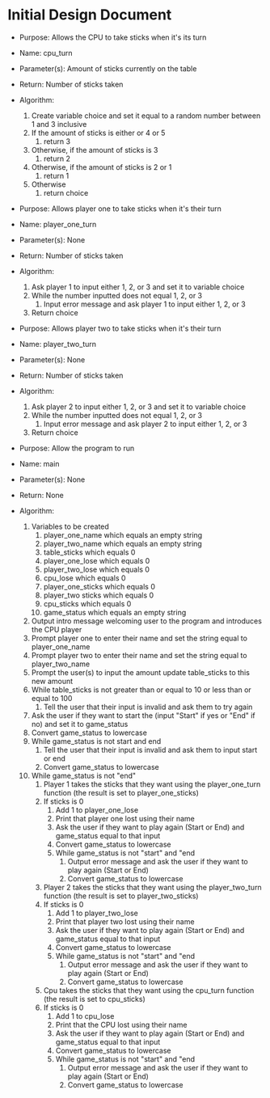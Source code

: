 # Initial Design Document

* Purpose: Allows the CPU to take sticks when it's its turn
* Name: cpu_turn
* Parameter(s): Amount of sticks currently on the table
* Return: Number of sticks taken
* Algorithm:
    1. Create variable choice and set it equal to a random number between 1 and 3 inclusive
    2. If the amount of sticks is either or 4 or 5
       1. return 3
    3. Otherwise, if the amount of sticks is 3
       1. return 2
    4. Otherwise, if the amount of sticks is 2 or 1
       1. return 1
    5. Otherwise
       1. return choice


* Purpose: Allows player one to take sticks when it's their turn
* Name: player_one_turn
* Parameter(s): None
* Return: Number of sticks taken
* Algorithm:
    1. Ask player 1 to input either 1, 2, or 3 and set it to variable choice
    2. While the number inputted does not equal 1, 2, or 3
       1. Input error message and ask player 1 to input either 1, 2, or 3
    3. Return choice


* Purpose: Allows player two to take sticks when it's their turn
* Name: player_two_turn
* Parameter(s): None
* Return: Number of sticks taken
* Algorithm:
    1. Ask player 2 to input either 1, 2, or 3 and set it to variable choice
    2. While the number inputted does not equal 1, 2, or 3
       1. Input error message and ask player 2 to input either 1, 2, or 3
    3. Return choice



* Purpose: Allow the program to run
* Name: main
* Parameter(s): None
* Return: None
* Algorithm:
    1. Variables to be created
       1. player_one_name which equals an empty string
       2. player_two_name which equals an empty string
       3. table_sticks which equals 0
       4. player_one_lose which equals 0
       5. player_two_lose which equals 0
       6. cpu_lose which equals 0
       7. player_one_sticks which equals 0
       8. player_two sticks which equals 0
       9. cpu_sticks which equals 0
       10. game_status which equals an empty string
    2. Output intro message welcoming user to the program and introduces the CPU player
    3. Prompt player one to enter their name and set the string equal to player_one_name
    4. Prompt player two to enter their name and set the string equal to player_two_name
    5. Prompt the user(s) to input the amount update table_sticks to this new amount
    6. While table_sticks is not greater than or equal to 10 or less than or equal to 100
       1. Tell the user that their input is invalid and ask them to try again
    7. Ask the user if they want to start the (input "Start" if yes or "End" if no) and set it to game_status
    8. Convert game_status to lowercase
    9. While game_status is not start and end
       1. Tell the user that their input is invalid and ask them to input start or end
       2. Convert game_status to lowercase
    10. While game_status is not "end"
        1. Player 1 takes the sticks that they want using the player_one_turn function (the result is set to player_one_sticks)
        2. If sticks is 0
           1. Add 1 to player_one_lose
           2. Print that player one lost using their name
           3. Ask the user if they want to play again (Start or End) and game_status equal to that input
           4. Convert game_status to lowercase
           5. While game_status is not "start" and "end
              1. Output error message and ask the user if they want to play again (Start or End)
              2. Convert game_status to lowercase
        3. Player 2 takes the sticks that they want using the player_two_turn function (the result is set to player_two_sticks)
        4. If sticks is 0
           1. Add 1 to player_two_lose
           2. Print that player two lost using their name
           3. Ask the user if they want to play again (Start or End) and game_status equal to that input
           4. Convert game_status to lowercase
           5. While game_status is not "start" and "end
              1. Output error message and ask the user if they want to play again (Start or End)
              2. Convert game_status to lowercase
        5. Cpu takes the sticks that they want using the cpu_turn function (the result is set to cpu_sticks)
        6. If sticks is 0
           1. Add 1 to cpu_lose
           2. Print that the CPU lost using their name
           3. Ask the user if they want to play again (Start or End) and game_status equal to that input
           4. Convert game_status to lowercase
           5. While game_status is not "start" and "end
              1. Output error message and ask the user if they want to play again (Start or End)
              2. Convert game_status to lowercase